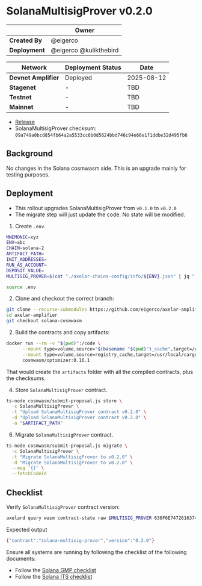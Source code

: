 # SolanaMultisigProver v0.2.0

|                | **Owner** |
| -------------- | --------- |
| **Created By** | @eigerco  |
| **Deployment** | @eigerco @kulikthebird  |

| **Network**          | **Deployment Status** | **Date**   |
| -------------------- | --------------------- | ---------- |
| **Devnet Amplifier** | Deployed              | 2025-08-12 |
| **Stagenet**         | -                     | TBD        |
| **Testnet**          | -                     | TBD        |
| **Mainnet**          | -                     | TBD        |

- [Release](https://github.com/eigerco/axelar-amplifier/releases/tag/solana-multisig-prover-v0.2.0)
- SolanaMultisigProver checksum: `09a749a0bcd854fb64a2a5533cc6b0d5624bbd746c94e66e1f1ddbe32d495fb6`


## Background

No changes in the Solana cosmwasm side. This is an upgrade mainly for testing purposes.

## Deployment

- This rollout upgrades SolanaMultisigProver from `v0.1.0` to `v0.2.0`
- The migrate step will just update the code. No state will be modified.

1. Create `.env`.


```bash
MNEMONIC=xyz
ENV=abc
CHAIN=solana-2
ARTIFACT_PATH=
INIT_ADDRESSES=
RUN_AS_ACCOUNT=
DEPOSIT_VALUE=
MULTISIG_PROVER=$(cat "./axelar-chains-config/info/${ENV}.json" | jq ".axelar.contracts.MultisigProver[\"$CHAIN\"].address" | tr -d '"')
```

```bash
source .env
```

2. Clone and checkout the correct branch:
```bash
git clone --recurse-submodules https://github.com/eigerco/axelar-amplifier.git
cd axelar-amplifier
git checkout solana-cosmwasm
```

2. Build the contracts and copy artifacts:
```bash
docker run --rm -v "$(pwd)":/code \
      --mount type=volume,source="$(basename "$(pwd)")_cache",target=/code/target \
      --mount type=volume,source=registry_cache,target=/usr/local/cargo/registry \
      cosmwasm/optimizer:0.16.1
```
That would create the `artifacts` folder with all the compiled contracts, plus the checksums.

4. Store `SolanaMultisigProver` contract.

```bash
ts-node cosmwasm/submit-proposal.js store \
  -c SolanaMultisigProver \
  -t "Upload SolanaMultisigProver contract v0.2.0" \
  -d "Upload SolanaMultisigProver contract v0.2.0" \
  -a "$ARTIFACT_PATH"
```

6. Migrate `SolanaMultisigProver` contract.

```bash
ts-node cosmwasm/submit-proposal.js migrate \
  -c SolanaMultisigProver \
  -t "Migrate SolanaMultisigProver to v0.2.0" \
  -d "Migrate SolanaMultisigProver to v0.2.0" \
  --msg '{}' \
  --fetchCodeId
```

## Checklist

Verify `SolanaMultisigProver` contract version:

```bash
axelard query wasm contract-state raw $MULTISIG_PROVER 636F6E74726163745F696E666F -o json | jq -r '.data' | base64 -d
```

Expected output

```bash
{"contract":"solana-multisig-prover","version":"0.2.0"}
```
Ensure all systems are running by following the checklist of the following documents:
* Follow the [Solana GMP checklist](../solana/2025-07-GMP-v1.0.0.md)
* Follow the [Solana ITS checklist](../solana/2025-07-ITS-v1.0.0.md)
